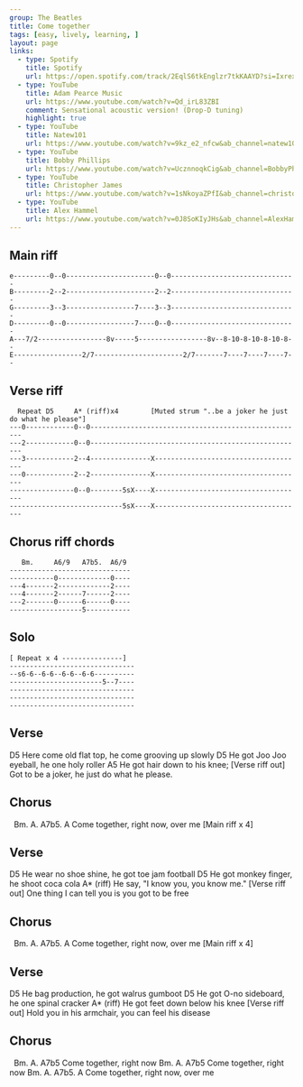 ```yaml
---
group: The Beatles
title: Come together
tags: [easy, lively, learning, ]
layout: page
links:
  - type: Spotify
    title: Spotify
    url: https://open.spotify.com/track/2EqlS6tkEnglzr7tkKAAYD?si=IxrexeflQhuDKxz6MQar8A
  - type: YouTube
    title: Adam Pearce Music
    url: https://www.youtube.com/watch?v=Qd_irL83ZBI
    comment: Sensational acoustic version! (Drop-D tuning)
    highlight: true
  - type: YouTube
    title: Natew101
    url: https://www.youtube.com/watch?v=9kz_e2_nfcw&ab_channel=natew101
  - type: YouTube
    title: Bobby Phillips
    url: https://www.youtube.com/watch?v=UcznnoqkCig&ab_channel=BobbyPhillipps
  - type: YouTube
    title: Christopher James
    url: https://www.youtube.com/watch?v=1sNkoyaZPfI&ab_channel=christopherjamesmus
  - type: YouTube
    title: Alex Hammel
    url: https://www.youtube.com/watch?v=0J8SoKIyJHs&ab_channel=AlexHamel
---
```


## Main riff

```chordpro
e---------0--0----------------------0--0-------------------------------
B---------2--2----------------------2--2-------------------------------
G---------3--3-----------------7----3--3-------------------------------
D---------0--0-----------------7----0--0-------------------------------
A---7/2-----------------8v-----5-----------------8v--8-10-8-10-8-10-8--
E-----------------2/7----------------------2/7-------7----7----7----7--
```

## Verse riff

```chordpro
  Repeat D5     A* (riff)x4        [Muted strum "..be a joker he just do what he please"]
---0------------0--0-----------------------------------------------------
---2------------0--0-----------------------------------------------------
---3------------2--4---------------X-------------------------------------
---0------------2--2---------------X-------------------------------------
----------------0--0--------5sX----X-------------------------------------
----------------------------5sX----X-------------------------------------
```

## Chorus riff chords

```chordpro
   Bm.     A6/9   A7b5.  A6/9
------------------------------
-----------0-------------0----
---4-------2-------------2----
---4-------2------7------2----
---2-------0------6------0----
------------------5-----------
```

## Solo

```chordpro
[ Repeat x 4 ---------------]
-------------------------------
--s6-6--6-6--6-6--6-6----------
-----------------------5--7----
-------------------------------
-------------------------------
-------------------------------
```

## Verse

D5
Here come old flat top, he come grooving up slowly
D5
He got Joo Joo eyeball, he one holy roller
A5
He got hair down to his knee;
[Verse riff out]
Got to be a joker, he just do what he please.

## Chorus

&nbsp;    Bm.       A.    A7b5. A
Come together, right now,  over me
[Main riff x 4]

## Verse

D5
He wear no shoe shine, he got toe jam football
D5
He got monkey finger, he shoot coca cola
        A* (riff)
He say, "I know you, you know me."
[Verse riff out]
One thing I can tell you is you got to be free

## Chorus

&nbsp;    Bm.       A.    A7b5. A
Come together, right now,  over me
[Main riff x 4]

## Verse

D5
He bag production, he got walrus gumboot
D5
He got O-no sideboard, he one spinal cracker
       A* (riff)
He got feet down below his knee
[Verse riff out]
Hold you in his armchair, you can feel his disease

## Chorus

&nbsp;    Bm.       A.    A7b5
Come together, right now
     Bm.       A.    A7b5
Come together, right now
     Bm.       A.    A7b5. A
Come together, right now,  over me
